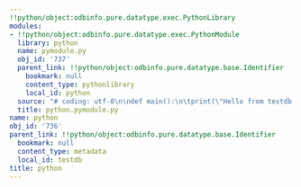 ```yaml
---
!!python/object:odbinfo.pure.datatype.exec.PythonLibrary
modules:
- !!python/object:odbinfo.pure.datatype.exec.PythonModule
  library: python
  name: pymodule.py
  obj_id: '737'
  parent_link: !!python/object:odbinfo.pure.datatype.base.Identifier
    bookmark: null
    content_type: pythonlibrary
    local_id: python
  source: "# coding: utf-8\n\ndef main():\n\tprint(\"Hello from testdb.odb\")\n\n\n"
  title: python.pymodule.py
name: python
obj_id: '736'
parent_link: !!python/object:odbinfo.pure.datatype.base.Identifier
  bookmark: null
  content_type: metadata
  local_id: testdb
title: python
---
```

